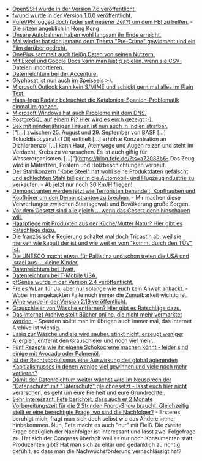 * [OpenSSH wurde in der Version 7.6 veröffentlicht.](https://www.pro-linux.de/news/1/25218/openssh-76-entfernt-ssh-v1.html)
* [fwupd wurde in der Version 1.0.0 veröffentlicht.](https://blogs.gnome.org/hughsie/2017/10/09/fwupd-hits-1-0-0/)
* [PureVPN logged doch (oder seit neuerer Zeit?) um dem FBI zu helfen.](https://blog.fefe.de/?ts=a72577f2) - Die sitzen angeblich in Hong Kong
* [Unsere Autobahnen haben wohl langsam ihr Ende erreicht.](https://www.svz.de/regionales/mecklenburg-vorpommern/video-fahrbahnstueck-an-gesperrter-a20-weggebrochen-id18032496.html)
* [Mal wieder hat sich jemand dem Thema "Pre-Crime" gewidment und ein Film darüber gedreht.](https://www.golem.de/news/dokumentarfilm-pre-crime-wenn-computer-verbrechen-vorhersagen-1710-130366.html)
* [OnePlus sammelt auch fleißg Daten von seinen Nutzern.](https://www.chrisdcmoore.co.uk/post/oneplus-analytics/)
* [Mit Excel und Google Docs kann man lustig spielen, wenn sie CSV-Dateien importieren.](http://georgemauer.net/2017/10/07/csv-injection.html)
* [Datenreichtum bei der Accenture.](https://www.heise.de/newsticker/meldung/Vertrauliche-Daten-von-Accenture-auf-ungeschuetzten-Webservern-3857459.html)
* [Glyphosat ist nun auch im Speiseeis :-).](https://blog.fefe.de/?ts=a7238836)
* [Microsoft Outlook kann kein S/MIME und schickt gern mal alles im Plain Text.](https://www.sec-consult.com/en/blog/2017/10/fake-crypto-microsoft-outlook-smime-cleartext-disclosure-cve-2017-11776/index.html)
* [Hans-Ingo Radatz beleuchtet die Katalonien-Spanien-Problematik einmal im ganzen.](https://www.peira.org/katalonienkrise-die-staats-nation-ist-das-problem/)
* [Microsoft Windows hat auch Probleme mit dem DNS.](https://www.bishopfox.com/blog/2017/10/a-bug-has-no-name-multiple-heap-buffer-overflows-in-the-windows-dns-client/)
* [PostgreSQL auf einem Pi? Hier wird es euch gezeigt :-).](https://opensource.com/article/17/10/set-postgres-database-your-raspberry-pi)
* [Sex mit minderjährigen Frauen ist nun auch in Indien strafbar.](https://timesofindia.indiatimes.com/india/sex-with-minor-wife-is-to-be-considered-rape-says-supreme-court/articleshow/61032380.cms)
* ["[...] zwischen 25. August und 29. September von BASF [...] Toluoldiisocyanat (TDI) enthielt [...] erhöhte Konzentration an Dichlorbenzol [...] kann Haut, Atemwege und Augen reizen und steht im Verdacht, Krebs zu verursachen. Es ist auch giftig für Wasserorganismen. [...]"](https://blog.fefe.de/?ts=a72088b6- Das Zeug wird in Matratzen, Postern und Holzbeschichtungen verbaut.
* [Der Stahlkonzern "Kobe Steel" hat wohl seine Produktdaten gefälscht und schlechten Stahl billiger in die Automobil- und Flugzeugindustrie zu verkaufen.](https://blog.fefe.de/?ts=a7205871) - Ab jetzt nur noch 30 Km/H fliegen!
* [Demonstranten werden jetzt wie Terroristen behandelt, Kopfhauben und Kopfhörer um den Demonstranten zu brechen.](https://blog.fefe.de/?ts=a721d1b5) - Mir machen diese Verwerfungen zwischen Staatsgewalt und Bevölkerung große Sorgen.
* [Vor dem Gesetzt sind alle gleich ... wenn das Gesetz denn hinschauen will.](https://blog.fefe.de/?ts=a721d6ae)
* [Haarpflege mit Produkten aus der Küche/Mutter Natur? Hier gibt es Ratschläge dazu.](https://www.smarticular.net/haarpflege-natuerlich-rezepte-selbermachen-spuelung-maske-styling/)
* [Die französische Regierung schaltet mal doch Tricastin ab, weil sie merken wie kaputt der ist und wie weit er vom "kommt durch den TÜV" ist.](https://blog.fefe.de/?ts=a71ea6d9)
* [Die UNESCO macht etwas für Palästina und schon treten die USA und Israel aus ... kleine Kinder.](https://blog.fefe.de/?ts=a71ea648)
* [Datenreichtum bei Hyatt.](https://blog.fefe.de/?ts=a71ea648)
* [Datenreichtum bei T-Mobile USA.](https://www.heise.de/security/meldung/Bug-auf-T-Mobile-Website-ermoeglichte-den-Abruf-vertraulicher-Kundendaten-3860676.html)
* [pfSense wurde in der Version 2.4 veröffentlicht.](https://www.pro-linux.de/news/1/25236/firewall-pfsense-24-erschienen.html)
* [Freies WLan für Ja, aber nur solange wie euch kein Anwalt ankackt.](https://www.heise.de/newsticker/meldung/Analyse-Endlich-offenes-WLAN-3861616.html) - Wobei im angekackten Falle noch immer die Zumutbarkeit wichtig ist.
* [Wine wurde in der Version 2.19 veröffentlicht.](https://www.winehq.org/news/2017101401)
* [Grauschleier von Wäsche entfernen? Hier gibt es Ratschläge dazu.](https://www.smarticular.net/grauschleier-mit-hausmitteln-natuerlich-entfernen-natron-essig-pfeffer/)
* [Das Internet Archive stellt Bücher online, die nicht mehr vermarktet werden.](https://www.heise.de/newsticker/meldung/Internet-Archive-stellt-verwaiste-Buecher-online-3861792.html) - Spenden sollte man im übrigen auch immer mal, das Internet Archive ist wichtig.
* [Essig zur Wäsche und sie wird sauber, stinkt nicht, erzeugt weniger Allergien, entfernt den Grauschleier und noch viel mehr.](https://www.smarticular.net/essig-waesche-waschen-hausmittel-umweltfreundlich-preiswert/)
* [Fünf Rezepte wie ihr eigene Schokocreme machen könnt - leider sind einige mit Avocado oder Palmenöl.](https://www.smarticular.net/nutella-alternative-schokoaufstrich-rezepte-selber-machen-vegan/)
* [Ist der Rechtspopulismus eine Auswirkung des global agierenden Kapitialismusses in denen wenige viel gewinnen und viele noch mehr verlieren?](https://www.maskenfall.de/?p=12140)
* [Damit der Datenreichtum weiter wächst wird im Neusprech der "Datenschutz" mit "Täterschutz" gleichgesetzt - lasst euch hier nicht verarschen, es geht um eure Freiheit und eure Grundrechte!.](https://www.heise.de/tp/features/Datenschutz-Taeterschutz-3851993.html)
* [Sehr interessant, Fefe berichtet, dass auch er 2 Monate Vorbereitungszeit für die 2 Stunden Fnord-Show braucht. Gleichzeitig stellt er eine berechtigte Frage, wo sind die Nachfolger?](http://blog.fefe.de/?ts=a71cbd97) - Ersteres beruhigt mich, fragt man sich doch selbst wie das Andere immer hinbekommen. Nun, Fefe macht es auch "nur" mit Fleiß. Die zweite Frage bezüglich der Nachfolger ist interessant und lässt zwei Folgefrage zu. Hat sich der Congress überholt weil es nur noch Konsumenten statt Produzenten gibt? Hat man sich zu elitär und gedanklich zu richtig gefühlt, so dass man die Nachwuchsförderung vernachlässigt hat?
